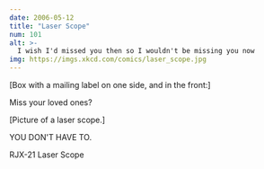 ```yaml
---
date: 2006-05-12
title: "Laser Scope"
num: 101
alt: >-
  I wish I'd missed you then so I wouldn't be missing you now
img: https://imgs.xkcd.com/comics/laser_scope.jpg
---
```

[Box with a mailing label on one side, and in the front:]

Miss your loved ones?

[Picture of a laser scope.]

YOU DON'T HAVE TO.

RJX-21 Laser Scope